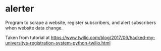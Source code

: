 # alerter

Program to scrape a website, register subscribers, and alert subscribers when website data change.

Taken from tutorial at https://www.twilio.com/blog/2017/06/hacked-my-universitys-registration-system-python-twilio.html
